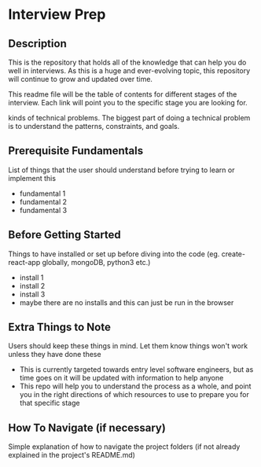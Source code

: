 # Interview Prep

## Description
This is the repository that holds all of the knowledge that can help you do well in interviews. As this is a huge and ever-evolving topic, this repository will continue to grow and updated over time. 

This readme file will be the table of contents for different stages of the interview. Each link will point you to the specific stage you are looking for.

kinds of technical problems. The biggest part of doing a technical problem is to understand the patterns, constraints, and goals.

## Prerequisite Fundamentals
List of things that the user should understand before trying to learn or implement this
* fundamental 1
* fundamental 2
* fundamental 3

## Before Getting Started
Things to have installed or set up before diving into the code 
(eg. create-react-app globally, mongoDB, python3 etc.)
* install 1
* install 2
* install 3
* maybe there are no installs and this can just be run in the browser

## Extra Things to Note
Users should keep these things in mind. Let them know things won't work unless they have done these
* This is currently targeted towards entry level software engineers, but as time goes on it will be updated with information to help anyone
* This repo will help you to understand the process as a whole, and point you in the right directions of which resources to use to prepare you for that specific stage

## How To Navigate (if necessary)
Simple explanation of how to navigate the project folders (if not already explained in the project's README.md)
